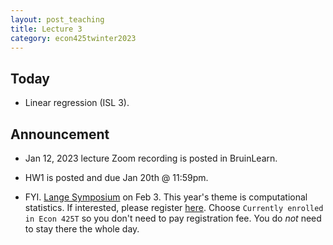 ```yaml
---
layout: post_teaching
title: Lecture 3
category: econ425twinter2023
---
```


## Today

* Linear regression (ISL 3).

## Announcement

* Jan 12, 2023 lecture Zoom recording is posted in BruinLearn.

* HW1 is posted and due Jan 20th @ 11:59pm.

* FYI. [Lange Symposium](https://langesymposium.github.io/Lange-Symposium/) on Feb 3. This year's theme is computational statistics. If interested, please register [here](https://uclahs.az1.qualtrics.com/jfe/form/SV_8bJEdJEKUs53aCy). Choose `Currently enrolled in Econ 425T` so you don't need to pay registration fee. You do *not* need to stay there the whole day. 
